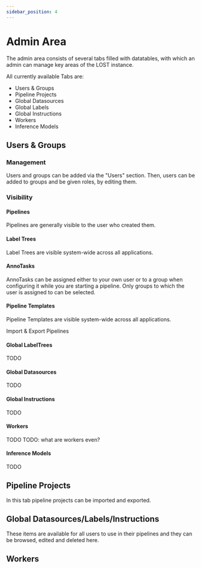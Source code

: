 ```yaml
---
sidebar_position: 4
---
```


# Admin Area

The admin area consists of several tabs filled with datatables,
with which an admin can manage key areas of the LOST instance.

All currently available Tabs are:

- Users & Groups
- Pipeline Projects
- Global Datasources
- Global Labels
- Global Instructions
- Workers
- Inference Models

## Users & Groups

### Management

Users and groups can be added via the \"Users\" section.
Then, users can be added to groups and be given roles, by
editing them.

### Visibility

#### Pipelines

Pipelines are generally visible to the user who created them.

#### Label Trees

Label Trees are visible system-wide across all applications.

#### AnnoTasks

AnnoTasks can be assigned either to your own user or to a group when
configuring it while you are
starting a pipeline. Only groups to which the user is assigned to can be
selected.

#### Pipeline Templates

Pipeline Templates are visible system-wide across all applications.

Import & Export Pipelines

#### Global LabelTrees

TODO

#### Global Datasources

TODO

#### Global Instructions

TODO

#### Workers

TODO
TODO: what are workers even?

#### Inference Models

TODO

## Pipeline Projects

In this tab pipeline projects can be imported and exported.

## Global Datasources/Labels/Instructions

These items are available for all users to use in their pipelines
and they can be browsed, edited and deleted here.

## Workers
